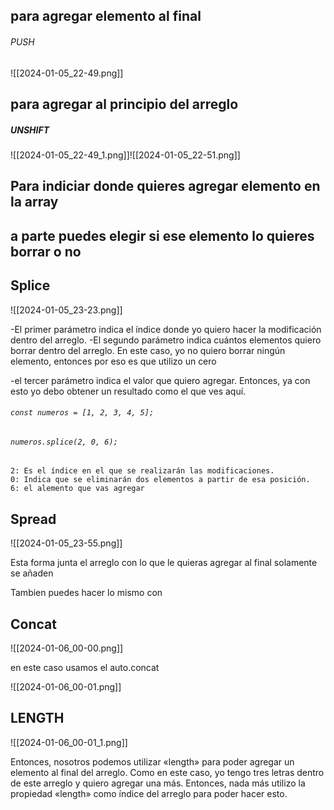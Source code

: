 

## para agregar elemento al final 

###### PUSH


![[2024-01-05_22-49.png]]


## para agregar al principio del arreglo

##### UNSHIFT

![[2024-01-05_22-49_1.png]]![[2024-01-05_22-51.png]]  


## Para indiciar donde quieres agregar elemento en la array

## a parte puedes elegir si ese elemento lo quieres borrar o no 

## Splice

![[2024-01-05_23-23.png]]


-El primer parámetro indica el índice donde yo quiero hacer la modificación dentro del arreglo. 
-El segundo parámetro indica cuántos elementos quiero borrar dentro del arreglo. En este caso, yo no quiero borrar ningún elemento, entonces por eso es que utilizo un cero
 
  -el tercer parámetro indica el valor que quiero agregar. Entonces, ya con esto yo debo obtener un resultado como el que ves aquí. 




###### `const numeros = [1, 2, 3, 4, 5];`
###### `numeros.splice(2, 0, 6);`


    2: Es el índice en el que se realizarán las modificaciones.
    0: Indica que se eliminarán dos elementos a partir de esa posición.
    6: el alemento que vas agregar 






## Spread


![[2024-01-05_23-55.png]]

Esta forma junta el arreglo con lo que le quieras agregar al final solamente se añaden



Tambien puedes  hacer lo mismo con


## Concat
![[2024-01-06_00-00.png]]

en este caso usamos el auto.concat

![[2024-01-06_00-01.png]]

## LENGTH

![[2024-01-06_00-01_1.png]]

 Entonces, nosotros podemos utilizar «length» para poder agregar un elemento al final del arreglo. Como en este caso, yo tengo tres letras dentro de este arreglo y quiero agregar una más. Entonces, nada más utilizo la propiedad «length» como índice del arreglo para poder hacer esto.